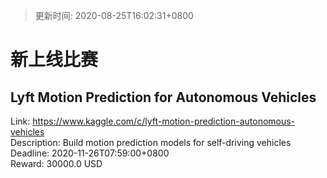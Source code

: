 > 更新时间: 2020-08-25T16:02:31+0800 

# 新上线比赛


## Lyft Motion Prediction for Autonomous Vehicles
Link: https://www.kaggle.com/c/lyft-motion-prediction-autonomous-vehicles  
Description: Build motion prediction models for self-driving vehicles   
Deadline: 2020-11-26T07:59:00+0800  
Reward: 30000.0 USD  


